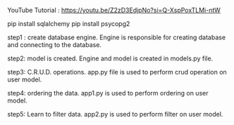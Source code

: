 YouTube Tutorial : https://youtu.be/Z2zD3EdjpNo?si=Q-XspPoxTLMi-ntW

pip install sqlalchemy
pip install psycopg2

step1 : create database engine.
Engine is responsible for creating database and connecting to the database.

step2: model is created.
Engine and model is created in models.py file.

step3: C.R.U.D. operations.
app.py file is used to perform crud operation on user model.

step4: ordering the data.
app1.py is used to perform ordering on user model.

step5: Learn to filter data.
app2.py is used to perform filter on user model.
